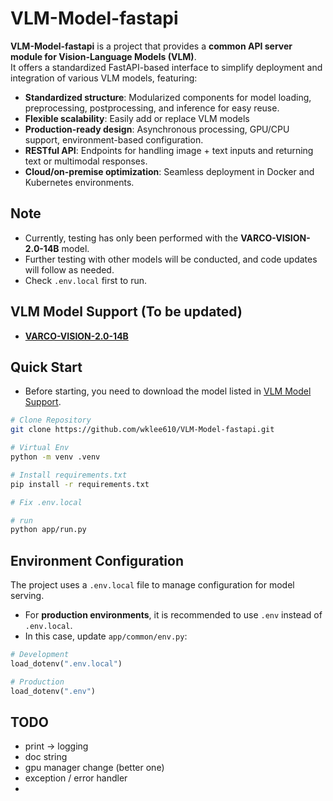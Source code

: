 # VLM-Model-fastapi
**VLM-Model-fastapi** is a project that provides a **common API server module for Vision-Language Models (VLM)**.  
It offers a standardized FastAPI-based interface to simplify deployment and integration of various VLM models, featuring:

- **Standardized structure**: Modularized components for model loading, preprocessing, postprocessing, and inference for easy reuse.  
- **Flexible scalability**: Easily add or replace VLM models
- **Production-ready design**: Asynchronous processing, GPU/CPU support, environment-based configuration. 
- **RESTful API**: Endpoints for handling image + text inputs and returning text or multimodal responses.  
- **Cloud/on-premise optimization**: Seamless deployment in Docker and Kubernetes environments.  

## Note
- Currently, testing has only been performed with the **VARCO-VISION-2.0-14B** model.  
- Further testing with other models will be conducted, and code updates will follow as needed.
- Check `.env.local` first to run.

## VLM Model Support (To be updated)
- [**VARCO-VISION-2.0-14B**](https://huggingface.co/NCSOFT/VARCO-VISION-2.0-14B)

## Quick Start
- Before starting, you need to download the model listed in [VLM Model Support](#vlm-model-support-to-be-updated).


```bash
# Clone Repository
git clone https://github.com/wklee610/VLM-Model-fastapi.git

# Virtual Env
python -m venv .venv

# Install requirements.txt
pip install -r requirements.txt

# Fix .env.local

# run
python app/run.py
```

## Environment Configuration

The project uses a `.env.local` file to manage configuration for model serving.
- For **production environments**, it is recommended to use `.env` instead of `.env.local`.
- In this case, update `app/common/env.py`:

```python
# Development
load_dotenv(".env.local")

# Production
load_dotenv(".env")
```

## TODO
- print -> logging
- doc string
- gpu manager change (better one)
- exception / error handler
- 

